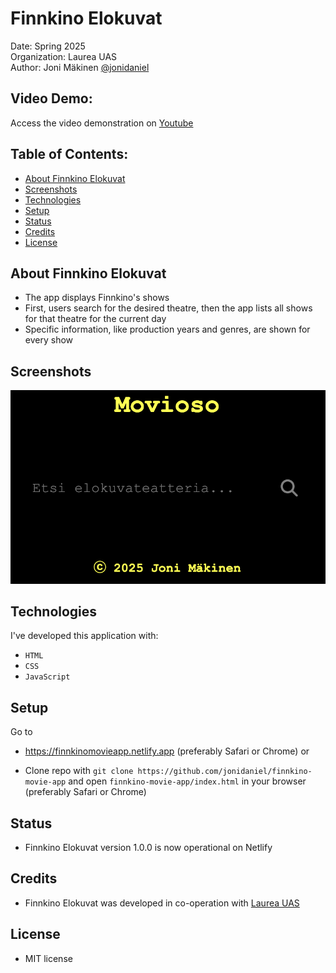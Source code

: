 # Finnkino Elokuvat

Date: Spring 2025\
Organization: Laurea UAS\
Author: Joni Mäkinen [@jonidaniel](https://github.com/jonidaniel)

## Video Demo:

Access the video demonstration on [Youtube]()

## Table of Contents:

- [About Finnkino Elokuvat](#about-finnkino-elokuvat)
- [Screenshots](#screenshots)
- [Technologies](#technologies)
- [Setup](#setup)
- [Status](#status)
- [Credits](#credits)
- [License](#license)

## About Finnkino Elokuvat

- The app displays Finnkino's shows
- First, users search for the desired theatre, then the app lists all shows for that theatre for the current day
- Specific information, like production years and genres, are shown for every show

## Screenshots

![](screenshots/ss01.png?raw=true)

## Technologies

I've developed this application with:

- `HTML`
- `CSS`
- `JavaScript`

## Setup

Go to

- https://finnkinomovieapp.netlify.app (preferably Safari or Chrome) or

- Clone repo with `git clone https://github.com/jonidaniel/finnkino-movie-app` and open `finnkino-movie-app/index.html` in your browser (preferably Safari or Chrome)

## Status

- Finnkino Elokuvat version 1.0.0 is now operational on Netlify

## Credits

- Finnkino Elokuvat was developed in co-operation with [Laurea UAS](https://www.laurea.fi)

## License

- MIT license

